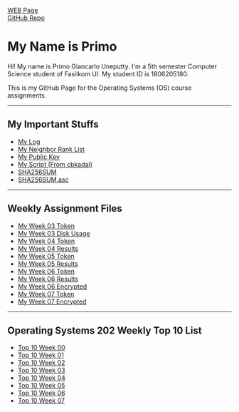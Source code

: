 ---
---
[WEB Page](https://primogu.github.io/os202/)<br>
[GitHub Repo](https://github.com/primogu/os202/)<br>

# My Name is Primo
<p>Hi! My name is Primo Giancarlo Uneputty. I'm a 5th semester Computer Science student of Fasilkom UI. My student ID is 1806205180.</p>
<p>This is my GitHub Page for the Operating Systems (OS) course assignments.</p>
<hr>

## My Important Stuffs <br>
* [My Log](TXT/mylog.txt) <br>
* [My Neighbor Rank List](TXT/myrank.txt) <br>
* [My Public Key](TXT/mypubkey.txt) <br>
* [My Script (From cbkadal)](TXT/myscript.sh) <br>
* [SHA256SUM](TXT/SHA256SUM) <br>
* [SHA256SUM.asc](TXT/SHA256SUM.asc) <br>
<hr>

## Weekly Assignment Files <br>
* [My Week 03 Token](TXT/myW03token.txt) <br>
* [My Week 03 Disk Usage](TXT/myW03disk.txt) <br>
* [My Week 04 Token](TXT/myW04token.txt) <br>
* [My Week 04 Results](TXT/myW04.txt) <br>
* [My Week 05 Token](TXT/myW05token.txt) <br>
* [My Week 05 Results](TXT/myW05.txt) <br>
* [My Week 06 Token](TXT/myW06token.txt) <br>
* [My Week 06 Results](TXT/myW06.txt) <br>
* [My Week 06 Encrypted](TXT/myW06.tar.bz2.txt) <br>
* [My Week 07 Token](TXT/myW07token.txt) <br>
* [My Week 07 Encrypted](TXT/myW07.tar.bz2.txt) <br>
<hr>

## Operating Systems 202 Weekly Top 10 List <br>
* [Top 10 Week 00](W00/) <br>
* [Top 10 Week 01](W01/) <br>
* [Top 10 Week 02](W02/) <br>
* [Top 10 Week 03](W03/) <br>
* [Top 10 Week 04](W04/) <br>
* [Top 10 Week 05](W05/) <br>
* [Top 10 Week 06](W06/) <br>
* [Top 10 Week 07](W07/) <br>
